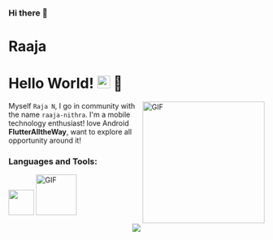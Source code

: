 ### Hi there 👋

<!--
**raaja-nithra/raaja-nithra** is a ✨ _special_ ✨ repository because its `README.md` (this file) appears on your GitHub profile.

Here are some ideas to get you started:

 🔭 I’m currently working on ...
- 🌱 I’m currently learning ...
- 👯 I’m looking to collaborate on ...
- 🤔 I’m looking for help with ...
- 💬 Ask me about ...
- 📫 How to reach me: ...
- 😄 Pronouns: ...
- ⚡ Fun fact: ...
-->
# Raaja
# Hello World! <img src="https://media.giphy.com/media/hvRJCLFzcasrR4ia7z/giphy.gif" width="25px"> 
<img align="right" height="240px" alt="GIF" src="https://i.pinimg.com/originals/e4/26/70/e426702edf874b181aced1e2fa5c6cde.gif" />

Myself `Raja N`, I go in community with the name `raaja-nithra`. I'm a mobile technology enthusiast! love Android __FlutterAlltheWay__, want to explore all opportunity around it! 
### Languages and Tools:
<img src="https://flutter.dev//assets/flutter-lockup-1caf6476beed76adec3c477586da54de6b552b2f42108ec5bc68dc63bae2df75.png" height="50">
<img alt="GIF" src="https://4.bp.blogspot.com/-W5OWLDA6yl8/WeRSulrYe-I/AAAAAAAAASI/LGJzBOKt3ccExghJHQgavXL6XXV0pxE1gCLcBGAs/s1600/2000.gif" height="80">


<p align="center">
<img src="https://visitor-badge.glitch.me/badge?page_id=raaja-nithra">
</p≈>
